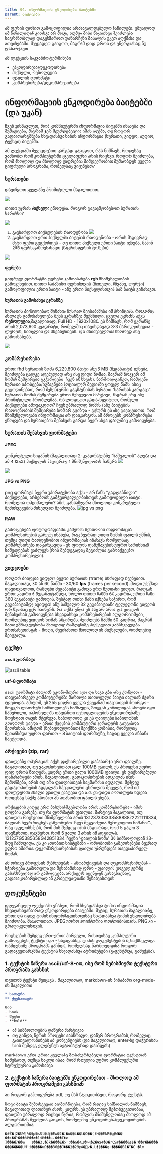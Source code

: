 ```yaml
---
title: 04. ინფორმაციის ენკოდირება ბაიტებში
parent: ლექციები
---
```


<section class="non-compulsory" markdown="1">
ამ ფერის ფონით გამოყოფილია არასავალდებულო ნაწილები. უშუალოდ ამ ნაწილიდან კითხვა არ მოვა, თუმცა მისი წაკითხვა შეიძლება საგრძნობლად დაგეხმაროთ დანარჩენი მასალის უკეთ აღქმასა და ათვისებაში. შეეცადეთ გაიგოთ, მაგრამ დიდ დროს და ენერგიასაც ნუ დახარჯავთ
</section>


ამ ლექციის საკვანძო ტერმინები
- ენკოდირება/დეკოდირება
- პიქსელი, რეზოლუცია
- ფაილის ფორმატი
- კომპრესირება/დეკომპრესირება

# ინფორმაციის ენკოდირება ბაიტებში (და უკან)
ჩვენ ვისწავლეთ, რომ კომპიუტერში ინფორმაცია ბიტებში ინახება და მუშავდება, მაგრამ ჯერ შეუძლებელია იმის აღქმა, თუ როგორ გადაითარგმნება სხვადასხვა სახის ინფორმაცია (სურათი, ვიდეო, აუდიო, ტექსტი) ბიტებში.

ამ ლექციაში შევეცდებით კარგად გავიგოთ, რას ნიშნავს, როდესაც ვამბობთ რომ კომპიუტერში ყველაფერი არის რიცხვი. როგორ შეიძლება, რომ მხოლოდ და მხოლოდ ციფრების მიმდევრობით მუშაობდეს ყველა ციფრული პროგრამა, რომელსაც ვიყენებთ?

### სურათები
დავიწყოთ ყველაზე პრიმიტიული მაგალითით.

![](https://futureeverythingmsf.files.wordpress.com/2015/02/image.png)

თითო უჯრას **პიქსელი** ეწოდება. როგორ გავაუმჯობესოთ სურათის ხარისხი?

![](https://images.ctfassets.net/1khq4uysbvty/3ilqI18qg7SJCwSvj52GWr/6a6a08e458503ed55db4651035763b49/pixel_density.png?&w=736)

1. გავზარდოთ პიქსელების რაოდენობა ![](https://kronos-images.schoolmouv.fr/2-fnx-snt-c15-img01.png)
2. გავზარდოთ ერთ პიქსელში ბიტების რაოდენობა - ორის მაგივრად მეტი ფერი გვგქონდეს - თუ თითო პიქსელი ერთი ბაიტი იქნება, მაშინ 255 ფერს გამოვსახავთ (ნაცრისფერის ტონები) 

![](https://seis.bristol.ac.uk/~ggjlb/teaching/ccrs_tutorial/tutorial/graphics/content/pixel.gif)

#### ფერები
ციფრულ ფორმატში ფერები გამოისახება **rgb** მნიშვნელობის გამოყენებით. თითო საბაზისო ფერისთვის (წითელი, მწვანე, ლურჯი) გამოყოფილია ერთი ბაიტი - ანუ ერთი პიქსელისთვის სამ ბაიტს ვინახავთ.

#### სურათის გამოსახვა ეკრანზე
სურათის პიქსელებად შენახვა ზუსტად შეესაბამება იმ პრინციპს, როგორც ახლა ეს გამოსახულება შენს ეკრანზეა შექმნილი. 
ყველა ეკრანს აქვს **რეზოლუცია**,მაგალითად, Full HD - 1920x1080. ეს ნიშნავს, რომ ეკრანზე არის 2,073,600 კვადრატი, რომელშიც თავისდავად 3-3 მართკუთხედია - ლურჯის, წითელის და მწვანესთვის. rgb მნიშვნელობა სწორედ ასე გამოისახება.

![](https://ak.picdn.net/shutterstock/videos/1040393114/thumb/1.jpg)

### კომპრესირება
ერთი fhd სურათის ზომა 6,220,800 ბაიტი ანუ 6 MB (მეგაბაიტი) იქნება. შეიძლება ცალკე აღებულად არც ისე დიდი ზომაა, მაგრამ ზოგჯერ ამ ზომის შემცირება გვჭირდება (ჩვენ ან სხვას). წარმოიდგინეთ, რამდენი სურათი იპოსტება/იგზავნება სოციალურ მედიაში ყოველ წამს. ისიც გეცოდინებათ, რომ მესენჯერში გაგზავნისას სურათი "ხარისხს კარგავს". 
სურათის ზომის შემცირება ერთი შეხედვით მარტივი, მაგრამ არც ისე პრიმიტიული პრობლემაა. რა ლოგიკით გადავწყვიტოთ, რომელი პიქსელები ამოვაგდოთ? ჩვენ უბრალოდ ზომის (ანუ ბაიტების რაოდენობის) შემცირება ხომ არ გვინდა - გვსურს ეს ისე გავაკეთოთ, რომ მნიშვნელოვანი ინფორმაცია არ დაიკარგოს. ამ პროცესს კომპრესირება ეწოდება და სურათების შენახვის გარდა ბევრ სხვა ფაილშიც გამოიყენება.

### სურათის შენახვის ფორმატები
#### JPEG
კონკრეტული სიგანის (მაგალითად 2) კვადრატებზე "საშუალოს" აღება და ამ 4 (2x2) პიქსელის მაგივრად 1 მნიშვნელობის ჩაწერა
![](https://cdn.geckoandfly.com/wp-content/uploads/2016/12/lossy-compression-ratios.jpg)

![](https://cdn.fstoppers.com/styles/large-16-9/s3/lead/2019/12/c5cbc7dcbf92b86b43878299aea59921.jpg)
#### JPG vs PNG
png ფორმატს ბევრი უპირატესობა აქვს - არ ჩანს "გადღაბნილი" პიქსელები, არსებობს გამჭვირვალეობისთვის გამოყოფილი ბაიტი. რომელია ოპტიმალური? ამის განსაზღვრა მხოლოდ კონკრეტული შემთხვევების მიხედვით შეიძლება.
![jpg vs png](https://www.bluearcher.com/files/admin/blog-images/blogs-resources/jpg-vs-png-comparison-chart-resized-1.png)

#### RAW
გამოიყენება ფოტოგრაფიაში. კამერის სენსორის ინფორმაცია კომპრესირების გარეშე ინახება, რაც ბევრად დიდი ზომის ფაილს ქმნის, თუმცა დიდი რაოდენობით ინფორმაციას ინახავს რომელსაც კომპრესირება დაკარგავდა - ეს ფოტოს დამუშავების უფრო ხარისხიან საშუალებას გაძლევს (რის შემდეგადაც შეგიძლია გამოაქვეყნო კომპრესირებული).


### ვიდეოები
როგორ მიიღება ვიდეო? ბევრი სურათის (frame) სწრაფად ჩვენებით. მაგალითად, 30 ან 60 წამში - 30/60 **fps** (frames per second). მოდი უხეშად დავითვალოთ, რამდენი მეგაბაიტი გამოვა ერთ წუთიანი ვიდეო. რადგან ერთი კადრი 6 მეგაბაიტამდეა, ხოლო თითო წამში 60 კადრია, ერთი წამი 360 მეგაბაიტი გამოდის. ზუსტად ოთხი წამი იქნება საჭირო, რომ გეგაბაიტამდე ავიდეთ! ანუ საშუალო 32 გეგაბაიტიანი ტელეფონი ვიდეოს ორ წუთსაც ვერ ჩაიწერს. რა თქმა უნდა ეს ასე არ არის და ვიდეოს შენახვისას გამოიყენება სხვადასხვა კომპრესირების ალგორითმები, რომლებიც ვიდეოს ზომას ამცირებს. შეიძლება წამში 60 კადრია, მაგრამ მათი უმრავლესობა მხოლოდ რამდენიმე პიქსელით განსხვავდება ერთმანეთისგან - მოდი, შევინახოთ მხოლოდ ის პიქსელები, რომლებიც შეიცვალა.  

### ტექსტი
#### ascii ფორმატი
![ascii table](https://miro.medium.com/max/3284/1*DHEm7FO7ZATjvH19dmKwoA.png)
#### utf-8 ფორმატი
ascii ფორმატი ძალიან ეკონომიური იყო და სხვა გზა არც ქონდათ - თავდაპირველ კომპიუტერებში მართლა თითოეული ბაიტი ძალიან ძვირი ჯდებოდა. ამიტომ, ეს 255 ციფრი ყველა ქვეყანამ თავისთვის მოირგო - ზოგგან ლათინურ სიმბოლოებს ნიშნავდა, ზოგგან კირილიცას ასოები იყო ჩაწერილი, იაპონელებს თავიანთი იეროგლიფების ენკოდირებაზე მოუხდათ თავის მტვრევა. საბოლოოდ კი ეს ფაილები ბაბილონის გოდოლს გავდა - ერთი ქვეყნის კომპიუტერი ვერაფერს გაუგებდა მეორისას. ამიტომ (ნებაყოფლობით) შეიქმნა  კომისია, რომელიც შეთანხმდა უფრო ფართო - 8 ბაიტიან ფორმატზე, სადაც ყველა ანბანი ჩაეტეოდა.

### არქივები (zip, rar)
ფაილებზე ოპერაციას აქვს ფიქსირებული დანახარჯი ერთ ფაილზე. მაგალითად, თუ ვაკოპირებთ ათ ცალ 100MB ფაილს, ეს პროცესი უფრო დიდ დროს წაიღებს, ვიდრე ერთი ცალი 1000MB ფაილი. ეს ფიქსირებული დანახარჯები არის, მაგალითად, გადაკოპირების ადგილას იმის შემოწმება, არის თუ არა ფაილისთვის საკმარისი ადგილი. შემდეგ გადაკოპირების ადგილას სპეციალური ცხრილის შეცვლა, რომ იმ ფოლდერში ახალი ფაილი ემატება და ა.შ. ეს დიდი პრობლემა ხდება, როდესაც საქმე ასობით ან ათასობით ფაილს ეხება. 

არქივების კიდევ ერთ პასუხისმგებლობა არის კომპრესირება - იმის ცოდნის გარეშე, თუ რა ფორმატის ფაილია. მარტივი მაგალითი, თუ ფაილის რიცხვითი მნიშვნელობა არის 131237333338588888222211111334, ძალიან ბევრ რიცხვს ვამეორებთ. ჩვენ შეგვიძლია შემოვიღოთ ნიშანი G, რაც იგულისხმებს, რომ მის შემდეგ იმის მაგივრად, რომ 5 ცალი 3 დავწეროთ, დავწერთ, რომ 5 ცალი 3 არის იმ ადგილას. 131237G5385G58G42G51334. ჩვენი 'ფაილის ზომა' 30 სიმბოლოდან 23-მდე ჩამოვიდა. ეს კი ათობით სისტემაში - ორობითში გამეორებები ბევრად უფრო ხშირია. დეკომპრესირებისას ფაილი უბრუნდება თავდაპირველ ზომას.

ამ ორივე პროცესის შებრუნებას - ამოარქივებას და დეკომპრესირებას - სჭირდება გამოთვლა და შესაბამისად დრო - ფაილის ყოველ ჯერზე გასახსნელად არ გამოდგება. არქივებს იყენებენ გასაგზავნად, გადასაკოპირებლად ან გრძელვადიანი შენახვისთვის

## დოკუმენტები
დღევანდელ ლექციაში ვნახეთ, რომ სხვადასხვა ტიპის ინფორმაცია სხვადასხვანაირად ენკოდირდება ბაიტებში. მეტიც, სურათის მაგალითზე, ერთი და იგივე ტიპის ინფორმაციისთვისაც სხვადასხვა ტიპის ენკოდირება შეიძლება. მაგალითად, JPEG უფრო ეფექტურია ფოტოებისთვის, PNG კი - გრაფიკულისთვის. 

რიცხვების შემდეგ ერთ-ერთი პირველი, რისთვისაც კომპიუტერი გამოიყენეს, ტექსტი იყო - სხვადასხვა ტიპის დოკუმენტების შესაქმნელად. რამდენიმე პროგრამა გაჩნდა, რომელსაც წარმოედგინა როგორ გადაგვეთარგმნა ტექსტის სხვადასხვა ატრიბუტები (გაცენტრვა, გამუქება).

### 1. ტექსტის ჩაწერა ascii/utf-8-ით, ისე რომ ნებისმიერი ტექსტური პროგრამა გახსნის
თვითონ ტექსტი შეიცავს . მაგალითად, markdown-ის წინაპარი org-mode-ის მაგალითი
```org
* სათაური
** ქვესათაური

სია
- სიის
- წევრი
- **bold**
```
- ამ სიმბოლოების დაწერა მარტივია
- თუ გინდა, წერის პროცესი აასწრაფო, დაწერ პროგრამას, რომელიც გაითვალისწინებს ამ კონვენციებს (და მაგალითად, enter-ზე დაჭერისას სიის შემდეგ ელემენტს ავტომატურად დაიწყებს)

markdown ერთ-ერთი ყველაზე მოსახერხებელი ფორმატია ტექსტთან სამუშაოდ, თუმცა ნაკლი ისაა, რომ რთულია უფრო კომპლექსური სტრუქტურის გამოსახვა

### 2. ტექსტის ჩაწერა ბაიტებში ენკოდირებით - მხოლოდ ამ ფორმატის პროგრამები გახსნიან
აი როგორ გამოიყურება pdf, თუ მას წავიკითხავთ, როგორც ტექსტს. 

ზოგი ბაიტი შემთხვევით აღმოჩნდება, რომ რაღაც სიმბოლოს ნიშნავს, მაგალითად ლათინურ ასოს, ციფრს. ეს უბრალოდ შემთხვევითობაა, ფაილში უბრალოდ რიცხვი წერია, რომლის მნიშვნელობაც მხოლოდ იმ პროგრამას შეუძლია გაიგოს, რომელშიც ენკოდირება/დეკოდირების ალგორითმია.
```org
�#Ż�|2�UW]%��p�ٹSt�dj�Ew�2�J�ù��L��l�Q��()H��EkR�g�W��
��s��^���%P��z�]4R���=.���F�z
]����7��Ҩ	s���3,�)k����E�5':��G�4ݢ�>ԇ�Z��$4�D�rQS#ܹ����&e$�'��r������Z�YT
��@�����UH'i�����uΩ���36@�J���}�29pW�׌v�,L�|���g~�����B1�Y�C_�lm
```
